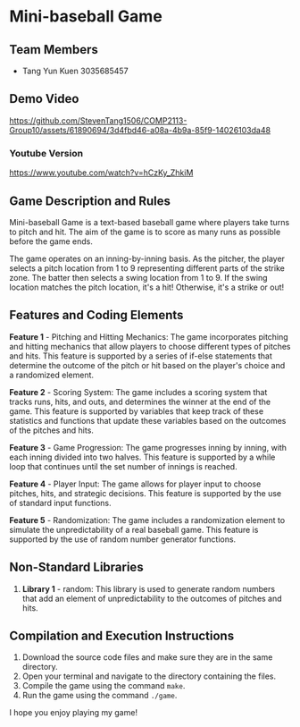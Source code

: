 # Mini-baseball Game

## Team Members

- Tang Yun Kuen 3035685457

## Demo Video


https://github.com/StevenTang1506/COMP2113-Group10/assets/61890694/3d4fbd46-a08a-4b9a-85f9-14026103da48
### Youtube Version
https://www.youtube.com/watch?v=hCzKy_ZhkiM


## Game Description and Rules

Mini-baseball Game is a text-based baseball game where players take turns to pitch and hit. The aim of the game is to score as many runs as possible before the game ends.

The game operates on an inning-by-inning basis. As the pitcher, the player selects a pitch location from 1 to 9 representing different parts of the strike zone. The batter then selects a swing location from 1 to 9. If the swing location matches the pitch location, it's a hit! Otherwise, it's a strike or out!

## Features and Coding Elements 

**Feature 1** - Pitching and Hitting Mechanics: The game incorporates pitching and hitting mechanics that allow players to choose different types of pitches and hits. This feature is supported by a series of if-else statements that determine the outcome of the pitch or hit based on the player's choice and a randomized element.

**Feature 2** - Scoring System: The game includes a scoring system that tracks runs, hits, and outs, and determines the winner at the end of the game. This feature is supported by variables that keep track of these statistics and functions that update these variables based on the outcomes of the pitches and hits.

**Feature 3** - Game Progression: The game progresses inning by inning, with each inning divided into two halves. This feature is supported by a while loop that continues until the set number of innings is reached.

**Feature 4** - Player Input: The game allows for player input to choose pitches, hits, and strategic decisions. This feature is supported by the use of standard input functions.

**Feature 5** - Randomization: The game includes a randomization element to simulate the unpredictability of a real baseball game. This feature is supported by the use of random number generator functions.

## Non-Standard Libraries

1. **Library 1** - random: This library is used to generate random numbers that add an element of unpredictability to the outcomes of pitches and hits.

## Compilation and Execution Instructions

1. Download the source code files and make sure they are in the same directory.
2. Open your terminal and navigate to the directory containing the files.
3. Compile the game using the command ```make```.
4. Run the game using the command ```./game```.

I hope you enjoy playing my game!
